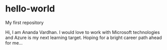 # hello-world
My first repository

Hi, I am Ananda Vardhan. I would love to work with Microsoft technologies and Azure is my next learning target. Hoping for a bright career path ahead for me... 
